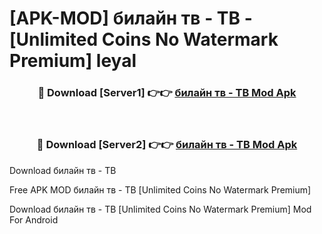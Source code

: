 # [APK-MOD] билайн тв - ТВ - [Unlimited Coins No Watermark Premium] leyal



<div align="center">
<h3>🔴 Download [Server1] 👉👉 <a href="https://momento.my/?title=билайн_тв_-_ТВ">билайн тв - ТВ Mod Apk</a></h3><br>

<h3>🔴 Download [Server2] 👉👉 <a href="https://momento.my/?title=билайн_тв_-_ТВ">билайн тв - ТВ Mod Apk</a></h3>
</div>



Download билайн тв - ТВ 

Free APK MOD билайн тв - ТВ [Unlimited Coins No Watermark Premium]

Download билайн тв - ТВ [Unlimited Coins No Watermark Premium] Mod For Android

